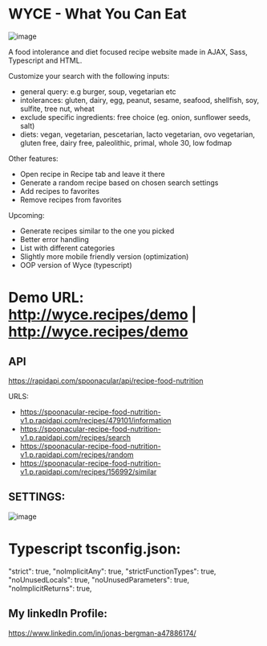 # WYCE - What You Can Eat

![image](https://wyce.recipes/wyce.png)

A food intolerance and diet focused recipe website made in AJAX, Sass, Typescript and HTML.

Customize your search with the following inputs:

- general query: e.g burger, soup, vegetarian etc
- intolerances: gluten, dairy, egg, peanut, sesame, seafood, shellfish, soy, sulfite, tree nut, wheat
- exclude specific ingredients: free choice (eg. onion, sunflower seeds, salt)
- diets: vegan, vegetarian, pescetarian, lacto vegetarian, ovo vegetarian, gluten free, dairy free, paleolithic, primal, whole 30, low fodmap

Other features:
- Open recipe in Recipe tab and leave it there
- Generate a random recipe based on chosen search settings
- Add recipes to favorites
- Remove recipes from favorites

Upcoming:
- Generate recipes similar to the one you picked
- Better error handling
- List with different categories
- Slightly more mobile friendly version (optimization)
- OOP version of Wyce (typescript)

# Demo URL: http://wyce.recipes/demo | http://wyce.recipes/demo

## API

https://rapidapi.com/spoonacular/api/recipe-food-nutrition

URLS:
- https://spoonacular-recipe-food-nutrition-v1.p.rapidapi.com/recipes/479101/information
- https://spoonacular-recipe-food-nutrition-v1.p.rapidapi.com/recipes/search
- https://spoonacular-recipe-food-nutrition-v1.p.rapidapi.com/recipes/random
- https://spoonacular-recipe-food-nutrition-v1.p.rapidapi.com/recipes/156992/similar

## SETTINGS:

![image](https://wyce.recipes/wyce_api.png)

# Typescript tsconfig.json:
"strict": true,
"noImplicitAny": true,
"strictFunctionTypes": true,
"noUnusedLocals": true,
"noUnusedParameters": true,   
"noImplicitReturns": true,

## My linkedIn Profile:
https://www.linkedin.com/in/jonas-bergman-a47886174/
